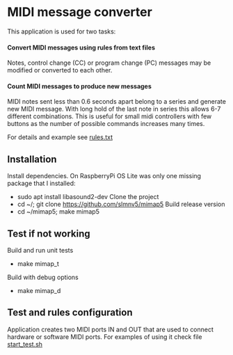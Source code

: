 
# MIDI message converter

This application is used for two tasks:

#### Convert MIDI messages using rules from text files
Notes, control change (CC) or program change (PC) messages may be modified or converted to each other.

#### Count MIDI messages to produce new messages
MIDI notes sent less than 0.6 seconds apart belong to a series and generate new MIDI message.
With long hold of the last note in series this  allows 6-7 different combinations.
This is useful for small midi controllers with few buttons as the number of possible commands increases many times.

For details and example see [rules.txt](rules.txt)

## Installation
Install dependencies. On RaspberryPi OS Lite was only one missing package that I installed:
- sudo apt install libasound2-dev
Clone the project
- cd ~/; git clone https://github.com/slmnv5/mimap5
Build release version
- cd ~/mimap5; make mimap5

## Test if not working
Build and run unit tests
- make mimap_t

Build with debug options
- make mimap_d 

## Test and rules configuration
Application creates two MIDI ports IN and OUT that are used to connect hardware or software MIDI ports.
For examples of using it check file [start_test.sh](start_test.sh)


